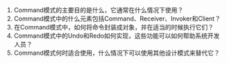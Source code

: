 

1. Command模式的主要目的是什么，它通常在什么情况下使用？
2. Command模式中的什么元素包括Command、Receiver、Invoker和Client？
3. 在Command模式中，如何将命令封装成对象，并在适当的时候执行它们？
4. Command模式中的Undo和Redo如何实现，这些功能可以如何帮助系统开发人员？
5. Command模式何时适合使用，什么情况下可以使用其他设计模式来替代它？